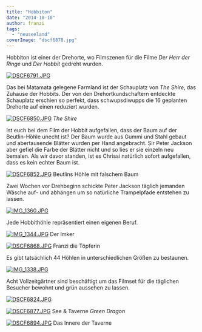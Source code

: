 ```yaml
---
title: "Hobbiton"
date: "2014-10-10"
author: franzi
tags: 
  - "neuseeland"
coverImage: "dscf6878.jpg"
---
```


Hobbiton ist einer der Drehorte, wo Filmszenen für die Filme _Der Herr der Ringe_ und _Der Hobbit_ gedreht wurden.

[![DSCF6791.JPG](images/dscf6791.jpg)](https://hafenstrand.wordpress.com/wp-content/uploads/2014/10/dscf6791.jpg)

Das bei Matamata gelegene Farmland ist der Schauplatz von _The Shire_, das Zuhause der Hobbits. Der von den Drehortkundschaftern entdeckte Schauplatz erschien so perfekt, dass schwupsdiwupps die 16 geplanten Drehorte auf einen reduziert wurden.

[![DSCF6850.JPG](images/dscf6850.jpg)](https://hafenstrand.wordpress.com/wp-content/uploads/2014/10/dscf6850.jpg) _The Shire_

Ist euch bei dem Film der Hobbit aufgefallen, dass der Baum auf der Beutlin-Höhle unecht ist? Der Baum wurde aus Gummi und Stahl gebaut und abertausende Blätter wurden per Hand angebracht. Sir Peter Jackson aber gefiel die Farbe der Blätter nicht und so lies er sie einzeln neu bemalen. Als wir davor standen, ist es Chrissi natürlich sofort aufgefallen, dass es kein echter Baum ist.

[![DSCF6852.JPG](images/dscf6852.jpg)](https://hafenstrand.wordpress.com/wp-content/uploads/2014/10/dscf6852.jpg) Beutlins Höhle mit falschem Baum

Zwei Wochen vor Drehbeginn schickte Peter Jackson täglich jemanden Wäsche auf- und abhängen um so natürliche Trampelpfade entstehen zu lassen.

[![IMG_1360.JPG](images/img_1360.jpg)](https://hafenstrand.wordpress.com/wp-content/uploads/2014/10/img_1360.jpg)

Jede Hobbithöhle repräsentiert einen eigenen Beruf.

[![IMG_1344.JPG](images/img_1344.jpg)](https://hafenstrand.wordpress.com/wp-content/uploads/2014/10/img_1344.jpg) Der Imker

[![DSCF6868.JPG](images/dscf6868.jpg)](https://hafenstrand.wordpress.com/wp-content/uploads/2014/10/dscf6868.jpg) Franzi die Töpferin

Es gibt tatsächlich 44 Höhlen in unterschiedlichen Größen zu bestaunen.

[![IMG_1338.JPG](images/img_1338.jpg)](https://hafenstrand.wordpress.com/wp-content/uploads/2014/10/img_1338.jpg)

Acht Vollzeitgärtner sind beschäftigt um das Filmset für die täglichen Besucher bewohnt und grün aussehen zu lassen.

[![DSCF6824.JPG](images/dscf6824.jpg)](https://hafenstrand.wordpress.com/wp-content/uploads/2014/10/dscf6824.jpg)

[![DSCF6877.JPG](images/dscf6877.jpg)](https://hafenstrand.wordpress.com/wp-content/uploads/2014/10/dscf6877.jpg) See & Taverne _Green Dragon_

[![DSCF6894.JPG](images/dscf6894.jpg)](https://hafenstrand.wordpress.com/wp-content/uploads/2014/10/dscf6894.jpg) Das Innere der Taverne
